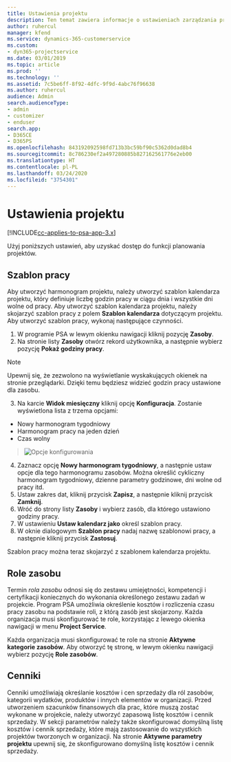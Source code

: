 ```yaml
---
title: Ustawienia projektu
description: Ten temat zawiera informacje o ustawieniach zarządzania projektami.
author: ruhercul
manager: kfend
ms.service: dynamics-365-customerservice
ms.custom:
- dyn365-projectservice
ms.date: 03/01/2019
ms.topic: article
ms.prod: ''
ms.technology: ''
ms.assetid: 7c5be6ff-8f92-4dfc-9f9d-4abc76f96638
ms.author: ruhercul
audience: Admin
search.audienceType:
- admin
- customizer
- enduser
search.app:
- D365CE
- D365PS
ms.openlocfilehash: 843192092598fd713b3bc59bf90c5362d0dad8b4
ms.sourcegitcommit: 8c786230ef2a497280885b827162561776e2eb00
ms.translationtype: HT
ms.contentlocale: pl-PL
ms.lasthandoff: 03/24/2020
ms.locfileid: "3754301"
---
```

# <a name="project-settings"></a>Ustawienia projektu

[!INCLUDE[cc-applies-to-psa-app-3.x](../includes/cc-applies-to-psa-app-3x.md)]

Użyj poniższych ustawień, aby uzyskać dostęp do funkcji planowania projektów.

## <a name="work-template"></a>Szablon pracy

Aby utworzyć harmonogram projektu, należy utworzyć szablon kalendarza projektu, który definiuje liczbę godzin pracy w ciągu dnia i wszystkie dni wolne od pracy. Aby utworzyć szablon kalendarza projektu, należy skojarzyć szablon pracy z polem **Szablon kalendarza** dotyczącym projektu. Aby utworzyć szablon pracy, wykonaj następujące czynności.

1. W programie PSA w lewym okienku nawigacji kliknij pozycję **Zasoby**. 
2. Na stronie listy **Zasoby** otwórz rekord użytkownika, a następnie wybierz pozycję **Pokaż godziny pracy**.

  > [!NOTE]
  > Upewnij się, że zezwolono na wyświetlanie wyskakujących okienek na stronie przeglądarki. Dzięki temu będziesz widzieć godzin pracy ustawione dla zasobu.
  
3. Na karcie **Widok miesięczny** kliknij opcję **Konfiguracja**. Zostanie wyświetlona lista z trzema opcjami: 

  - Nowy harmonogram tygodniowy
  - Harmonogram pracy na jeden dzień
  - Czas wolny

> ![Opcje konfigurowania](media/project-13.png)

4. Zaznacz opcję **Nowy harmonogram tygodniowy**, a następnie ustaw opcje dla tego harmonogramu zasobów. Można określić cykliczny harmonogram tygodniowy, dzienne parametry godzinowe, dni wolne od pracy itd.
5. Ustaw zakres dat, kliknij przycisk **Zapisz**, a następnie kliknij przycisk **Zamknij**. 
6. Wróć do strony listy **Zasoby** i wybierz zasób, dla którego ustawiono godziny pracy. 
7. W ustawieniu **Ustaw kalendarz jako** określ szablon pracy. 
8. W oknie dialogowym **Szablon pracy** nadaj nazwę szablonowi pracy, a następnie kliknij przycisk **Zastosuj**. 

Szablon pracy można teraz skojarzyć z szablonem kalendarza projektu.

## <a name="resource-roles"></a>Role zasobu

Termin *rola zasobu* odnosi się do zestawu umiejętności, kompetencji i certyfikacji koniecznych do wykonania określonego zestawu zadań w projekcie. Program PSA umożliwia określenie kosztów i rozliczenia czasu pracy zasobu na podstawie roli, z którą zasób jest skojarzony. Każda organizacja musi skonfigurować te role, korzystając z lewego okienka nawigacji w menu **Project Service**.

Każda organizacja musi skonfigurować te role na stronie **Aktywne kategorie zasobów**. Aby otworzyć tę stronę, w lewym okienku nawigacji wybierz pozycję **Role zasobów**.

## <a name="price-lists"></a>Cenniki

Cenniki umożliwiają określanie kosztów i cen sprzedaży dla ról zasobów, kategorii wydatków, produktów i innych elementów w organizacji. Przed utworzeniem szacunków finansowych dla prac, które muszą zostać wykonane w projekcie, należy utworzyć zapasową listę kosztów i cennik sprzedaży. W sekcji parametrów należy także skonfigurować domyślną listę kosztów i cennik sprzedaży, które mają zastosowanie do wszystkich projektów tworzonych w organizacji. Na stronie **Aktywne parametry projektu** upewnij się, że skonfigurowano domyślną listę kosztów i cennik sprzedaży.
